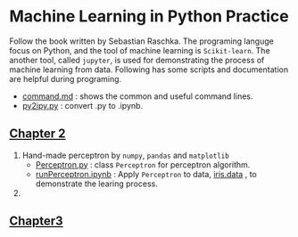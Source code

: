 # Machine Learning in Python Practice 
Follow the book written by Sebastian Raschka. The programing languge focus on Python, and the tool of machine learning is `Scikit-learn`. The another tool, called `jupyter`, is used for demonstrating the process of machine learning from data. Following has some scripts and documentation are helpful during programing.
* [command.md](command.md) : shows the common and useful command lines.
* [py2ipy.py](py2ipy.py) : convert .py to .ipynb.

## [Chapter 2](Chapter_02) 
1. Hand-made perceptron by `numpy`, `pandas` and `matplotlib`
   * [Perceptron.py](Chapter_02/Perceptron.py) : class `Perceptron` for perceptron algorithm.
   * [runPerceptron.ipynb](Chapter_02/runPerceptron.ipynb) : Apply `Perceptron` to data, [iris.data](Chapter_02/iris.data) , to demonstrate the learing process. 
2. 

## [Chapter3]()
